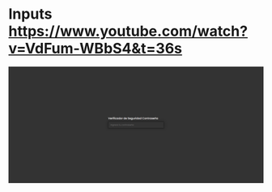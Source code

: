 # Inputs https://www.youtube.com/watch?v=VdFum-WBbS4&t=36s
<p align="center">
  <img src="preview.png" alt="preview del proyecto" max-width="1600">
</p>